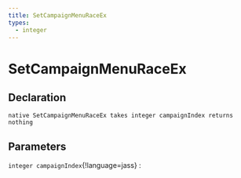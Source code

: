 ```yaml
---
title: SetCampaignMenuRaceEx
types:
  - integer
---
```


# SetCampaignMenuRaceEx

## Declaration

```jass
native SetCampaignMenuRaceEx takes integer campaignIndex returns nothing
```

## Parameters
`integer campaignIndex`{!language=jass}
: 
